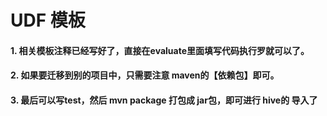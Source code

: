 # UDF 模板

#### 1. 相关模板注释已经写好了，直接在evaluate里面填写代码执行罗就可以了。
#### 2. 如果要迁移到别的项目中，只需要注意 maven的【依赖包】即可。 
#### 3. 最后可以写test，然后 mvn package 打包成 jar包，即可进行 hive的 导入了